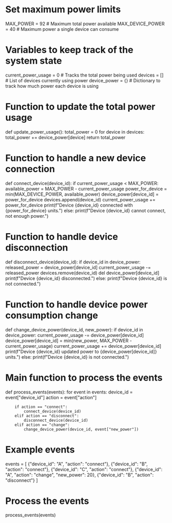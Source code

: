 # Set maximum power limits
MAX_POWER = 92  # Maximum total power available
MAX_DEVICE_POWER = 40  # Maximum power a single device can consume

# Variables to keep track of the system state
current_power_usage = 0  # Tracks the total power being used
devices = []  # List of devices currently using power
device_power = {}  # Dictionary to track how much power each device is using

# Function to update the total power usage
def update_power_usage():
    total_power = 0
    for device in devices:
        total_power += device_power[device]
    return total_power

# Function to handle a new device connection
def connect_device(device_id):
    if current_power_usage < MAX_POWER:
        available_power = MAX_POWER - current_power_usage
        power_for_device = min(MAX_DEVICE_POWER, available_power)
        device_power[device_id] = power_for_device
        devices.append(device_id)
        current_power_usage += power_for_device
        print(f"Device {device_id} connected with {power_for_device} units.")
    else:
        print(f"Device {device_id} cannot connect, not enough power.")

# Function to handle device disconnection
def disconnect_device(device_id):
    if device_id in device_power:
        released_power = device_power[device_id]
        current_power_usage -= released_power
        devices.remove(device_id)
        del device_power[device_id]
        print(f"Device {device_id} disconnected.")
    else:
        print(f"Device {device_id} is not connected.")

# Function to handle device power consumption change
def change_device_power(device_id, new_power):
    if device_id in device_power:
        current_power_usage -= device_power[device_id]
        device_power[device_id] = min(new_power, MAX_POWER - current_power_usage)
        current_power_usage += device_power[device_id]
        print(f"Device {device_id} updated power to {device_power[device_id]} units.")
    else:
        print(f"Device {device_id} is not connected.")

# Main function to process the events
def process_events(events):
    for event in events:
        device_id = event["device_id"]
        action = event["action"]
        
        if action == "connect":
            connect_device(device_id)
        elif action == "disconnect":
            disconnect_device(device_id)
        elif action == "change":
            change_device_power(device_id, event["new_power"])

# Example events
events = [
    {"device_id": "A", "action": "connect"},
    {"device_id": "B", "action": "connect"},
    {"device_id": "C", "action": "connect"},
    {"device_id": "A", "action": "change", "new_power": 20},
    {"device_id": "B", "action": "disconnect"}
]

# Process the events
process_events(events)
